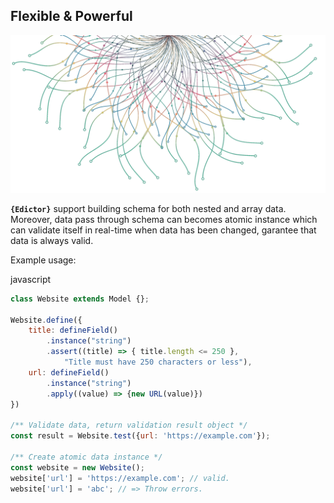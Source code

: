 ## Flexible & Powerful

<div class="flex flex-center">
    <img src="data-tree.webp">
</div>

**`{Edictor}`** support building schema for both nested and array data.
Moreover, data pass through schema can becomes atomic instance
which can validate itself in real-time when data has been changed,
garantee that data is always valid.

Example usage:

<el-title-code>javascript</el-title-code>
```js
class Website extends Model {};

Website.define({
    title: defineField()
        .instance("string")
        .assert((title) => { title.length <= 250 },
            "Title must have 250 characters or less"),
    url: defineField()
        .instance("string")
        .apply((value) => {new URL(value)})
})

/** Validate data, return validation result object */
const result = Website.test({url: 'https://example.com'});

/** Create atomic data instance */
const website = new Website();
website['url'] = 'https://example.com'; // valid.
website['url'] = 'abc'; // => Throw errors.
```